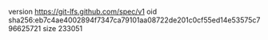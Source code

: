 version https://git-lfs.github.com/spec/v1
oid sha256:eb7c4ae4002894f7347ca79101aa08722de201c0cf55ed14e53575c796625721
size 233051
